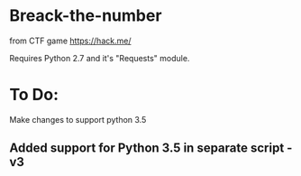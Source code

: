 # Breack-the-number
from CTF game https://hack.me/

Requires Python 2.7 and it's "Requests" module.


# To Do:
Make changes to support python 3.5

## Added support for Python 3.5 in separate script - v3
